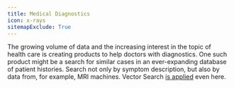```yaml
---
title: Medical Diagnostics
icon: x-rays
sitemapExclude: True
---
```


The growing volume of data and the increasing interest in the topic of health care is creating products to help doctors with diagnostics.
One such product might be a search for similar cases in an ever-expanding database of patient histories.
Search not only by symptom description, but also by data from, for example, MRI machines.
Vector Search [is applied](https://www.sciencedirect.com/science/article/abs/pii/S0925231217308445) even here.
